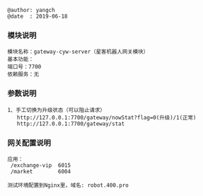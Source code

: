 ```
@author: yangch
@date  : 2019-06-18
```

### 模块说明 ###
```
模块名称：gateway-cyw-server（星客机器人网关模块）
基本功能：
端口号：7700
依赖服务：无

```

### 参数说明 ###
```
1、手工切换为升级状态（可以阻止请求）
   http://127.0.0.1:7700/gateway/nowStat?flag=0(升级)/1(正常)
   http://127.0.0.1:7700/gateway/stat
```

### 网关配置说明 ###
```
应用：
 /exchange-vip  6015
 /market        6004 

测试环境配置到Nginx里，域名: robot.400.pro
```